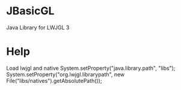 # JBasicGL
Java Library for LWJGL 3

# Help
Load lwjgl and native
System.setProperty("java.library.path", "libs");
System.setProperty("org.lwjgl.librarypath", new File("libs/natives").getAbsolutePath());
		
